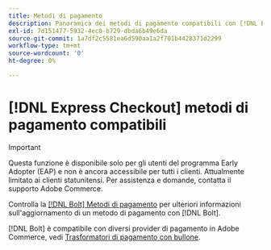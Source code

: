 ```yaml
---
title: Metodi di pagamento
description: Panoramica dei metodi di pagamento compatibili con [!DNL Express Checkout] per l'estensione Adobe Commerce.
exl-id: 7d151477-5932-4ec0-b729-dbda6b49e6da
source-git-commit: 1a7df2c5581ea6d590aa1a2f701b4428371d2299
workflow-type: tm+mt
source-wordcount: '0'
ht-degree: 0%

---
```


# [!DNL Express Checkout] metodi di pagamento compatibili

>[!IMPORTANT]
>
> Questa funzione è disponibile solo per gli utenti del programma Early Adopter (EAP) e non è ancora accessibile per tutti i clienti. Attualmente limitato ai clienti statunitensi. Per assistenza e domande, contatta il supporto Adobe Commerce.

Controlla la [[!DNL Bolt] Metodi di pagamento](https://help.bolt.com/shoppers/guides/checkout/update-payment-method) per ulteriori informazioni sull&#39;aggiornamento di un metodo di pagamento con [!DNL Bolt].

[!DNL Bolt] è compatibile con diversi provider di pagamento in Adobe Commerce, vedi [Trasformatori di pagamento con bullone](https://help.bolt.com/merchants/guides/merchant-setup/checkout/processor-guides/).
